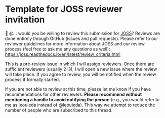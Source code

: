 # Template for JOSS reviewer invitation

:wave: @... would you be willing to review this submission for [JOSS](https://joss.theoj.org/)? Reviews are done entirely through GitHub (issues and pull requests). Please refer to our reviewer guidelines for more information about JOSS and our review process (feel free to ask me any questions as well): https://joss.readthedocs.io/en/latest/review_criteria.html

This is a pre-review issue in which I will assign reviewers. Once there are sufficient reviewers (usually 2-3), I will open a new issue where the review will take place. If you agree to review, you will be notified when the review process if formally started.

If you are not able to review at this time, please let me know if you have recommendations for other reviewers. **Please recommend without mentioning a handle to avoid notifying the person** (e.g., you would refer to me as leouieda instead of @leouieda). This way we attempt to reduce the number of people who are subscribed to this thread.

